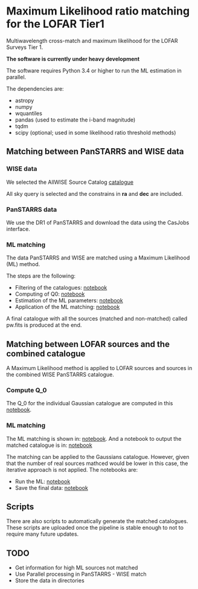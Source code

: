 # Maximum Likelihood ratio matching for the LOFAR Tier1

Multiwavelength cross-match and maximum likelihood for the LOFAR 
Surveys Tier 1.

**The software is currently under heavy development**

The software requires Python 3.4 or higher to run the ML estimation in 
parallel.

The dependencies are:
* astropy
* numpy
* wquantiles
* pandas (used to estimate the i-band magnitude)
* tqdm
* scipy (optional; used in some likelihood ratio threshold methods)

## Matching between PanSTARRS and WISE data

### WISE data

We selected the AllWISE Source Catalog 
[catalogue](http://irsa.ipac.caltech.edu/cgi-bin/Gator/nph-dd?catalog=allwise_p3as_psd&mode=html)

All sky query is selected and the constrains in __ra__ and __dec__ are included.

### PanSTARRS data

We use the DR1 of PanSTARRS and download the data using the CasJobs interface.

### ML matching

The data PanSTARRS and WISE are matched using a Maximum Likelihood (ML) method.

The steps are the following:
- Filtering of the catalogues: [notebook](https://github.com/nudomarinero/mltier1/blob/master/PanSTARRS_WISE_catalogues.ipynb)
- Computing of Q0: [notebook](https://github.com/nudomarinero/mltier1/blob/master/PanSTARRS_WISE_Q0.ipynb)
- Estimation of the ML parameters: [notebook](https://github.com/nudomarinero/mltier1/blob/master/PanSTARRS_WISE_pre_ml.ipynb)
- Application of the ML matching: [notebook](https://github.com/nudomarinero/mltier1/blob/master/PanSTARRS_WISE_ML.ipynb)

A final catalogue with all the sources (matched and non-matched) called pw.fits 
is produced at the end. 

## Matching between LOFAR sources and the combined catalogue

A Maximum Likelihood method is applied to LOFAR sources and sources
in the combined WISE PanSTARRS catalogue.

### Compute Q_0

The Q_0 for the individual Gaussian catalogue are computed in this 
[notebook](https://github.com/nudomarinero/mltier1/blob/master/Match_LOFAR_Q0_gaus.ipynb).

### ML matching

The ML matching is shown in:
[notebook](https://github.com/nudomarinero/mltier1/blob/master/Match_LOFAR_combined.ipynb).
And a notebook to output the matched catalogue is in:
[notebook](https://github.com/nudomarinero/mltier1/blob/master/Save_main.ipynb)

The matching can be applied to the Gaussians catalogue. However, given 
that the number of real sources mathced would be lower in this case, 
the iterative approach is not applied. The notebooks are:
* Run the ML: [notebook](https://github.com/nudomarinero/mltier1/blob/master/Match_LOFAR_combined_gaus.ipynb)
* Save the final data: [notebook](https://github.com/nudomarinero/mltier1/blob/master/Save_gaus.ipynb)

## Scripts

There are also scripts to automatically generate the matched catalogues.
These scripts are uploaded once the pipeline is stable enough to not to 
require many future updates.

## TODO

* Get information for high ML sources not matched
* Use Parallel processing in PanSTARRS - WISE match
* Store the data in directories
